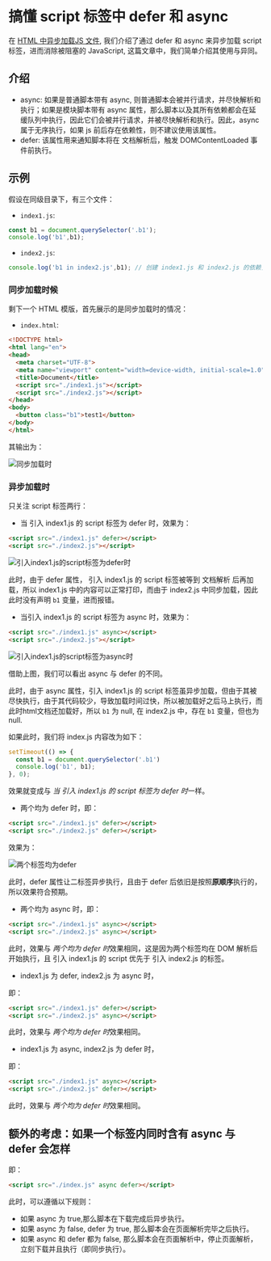 # 搞懂 script 标签中 defer 和 async

在 [HTML 中异步加载JS 文件](../HTML中异步加载JS文件/README.md), 我们介绍了通过 defer 和 async 来异步加载 script 标签，进而消除被阻塞的 JavaScript, 这篇文章中，我们简单介绍其使用与异同。

## 介绍

- async: 如果是普通脚本带有 async, 则普通脚本会被并行请求，并尽快解析和执行；如果是模块脚本带有 async 属性，那么脚本以及其所有依赖都会在延缓队列中执行，因此它们会被并行请求，并被尽快解析和执行。因此，async 属于无序执行，如果 js 前后存在依赖性，则不建议使用该属性。
- defer: 该属性用来通知脚本将在 文档解析后，触发 DOMContentLoaded 事件前执行。

## 示例

假设在同级目录下，有三个文件：

- `index1.js`:

```javascript
const b1 = document.querySelector('.b1');
console.log('b1',b1);
```

- `index2.js`:

```javascript
console.log('b1 in index2.js',b1); // 创建 index1.js 和 index2.js 的依赖关系
```

### 同步加载时候

剩下一个 HTML 模版，首先展示的是同步加载时的情况：

- `index.html`:

```html
<!DOCTYPE html>
<html lang="en">
<head>
  <meta charset="UTF-8">
  <meta name="viewport" content="width=device-width, initial-scale=1.0">
  <title>Document</title>
  <script src="./index1.js"></script>
  <script src="./index2.js"></script>
</head>
<body>
  <button class="b1">test1</button>
</body>
</html>
```

其输出为：

![同步加载时](https://img-blog.csdnimg.cn/20201016102705530.png)

### 异步加载时

只关注 script 标签两行：

- 当 引入 index1.js 的 script 标签为 defer 时，效果为：

```html
<script src="./index1.js" defer></script>
<script src="./index2.js"></script>
```

![引入index1.js的script标签为defer时](https://img-blog.csdnimg.cn/20201016103019669.png)

此时，由于 defer 属性， 引入 index1.js 的 script 标签被等到 文档解析 后再加载，所以 index1.js 中的内容可以正常打印，而由于 index2.js 中同步加载，因此此时没有声明 `b1` 变量，进而报错。

- 当引入 index1.js 的 script 标签为 async 时，效果为：

```html
<script src="./index1.js" async></script>
<script src="./index2.js"></script>
```

![引入index1.js的script标签为async时](https://img-blog.csdnimg.cn/20201016103532510.png)

借助上图，我们可以看出 async 与 defer 的不同。

此时，由于 async 属性，引入 index1.js 的 script 标签虽异步加载，但由于其被尽快执行，由于其代码较少，导致加载时间过快，所以被加载好之后马上执行，而此时html文档还加载好，所以 `b1` 为 null, 在 index2.js 中，存在 `b1` 变量，但也为 null.

如果此时，我们将 index.js 内容改为如下：

```js
setTimeout(() => {
  const b1 = document.querySelector('.b1')
  console.log('b1', b1);
}, 0);
```

效果就变成与 *当 引入 index1.js 的 script 标签为 defer 时*一样。

- 两个均为 defer 时，即：

```html
<script src="./index1.js" defer></script>
<script src="./index2.js" defer></script>
```

效果为：

![两个标签均为defer](https://img-blog.csdnimg.cn/20201016104803957.png)

此时，defer 属性让二标签异步执行，且由于 defer 后依旧是按照**原顺序**执行的，所以效果符合预期。

- 两个均为 async 时，即：

```html
<script src="./index1.js" async></script>
<script src="./index2.js" async></script>
```

此时，效果与 *两个均为 defer 时*效果相同，这是因为两个标签均在 DOM 解析后开始执行，且 引入 index1.js 的 script 优先于 引入 index2.js 的标签。

- index1.js 为 defer, index2.js 为 async 时，

即：

```html
<script src="./index1.js" defer></script>
<script src="./index2.js" async></script>
```

此时，效果与 *两个均为 defer 时*效果相同。

- index1.js 为 async, index2.js 为 defer 时，

即：

```html
<script src="./index1.js" async></script>
<script src="./index2.js" defer></script>
```

此时，效果与 *两个均为 defer 时*效果相同。

## 额外的考虑：如果一个标签内同时含有 async 与 defer 会怎样

即：

```html
<script src="./index.js" async defer></script>
```

此时，可以遵循以下规则：

- 如果 async 为 true,那么脚本在下载完成后异步执行。
- 如果 async 为 false, defer 为 true, 那么脚本会在页面解析完毕之后执行。
- 如果 async 和 defer 都为 false, 那么脚本会在页面解析中，停止页面解析，立刻下载并且执行（即同步执行）。
